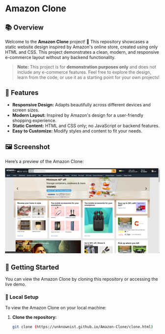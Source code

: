 # Amazon Clone

## 📚 Overview

Welcome to the **Amazon Clone** project! 🎉 This repository showcases a static website design inspired by Amazon's online store, created using only HTML and CSS. This project demonstrates a clean, modern, and responsive e-commerce layout without any backend functionality.

> **Note:** This project is for **demonstration purposes only** and does not include any e-commerce features. Feel free to explore the design, learn from the code, or use it as a starting point for your own projects!

## 🌟 Features

- **Responsive Design:** Adapts beautifully across different devices and screen sizes.
- **Modern Layout:** Inspired by Amazon's design for a user-friendly shopping experience.
- **Static Content:** HTML and CSS only; no JavaScript or backend features.
- **Easy to Customize:** Modify styles and content to fit your needs.

## 🖼️ Screenshot

Here’s a preview of the Amazon Clone:

![Amazon Clone Screenshot](Clone-Screenshot.png)

## 🚀 Getting Started

You can view the Amazon Clone by cloning this repository or accessing the live demo.

### 🔧 Local Setup

To view the Amazon Clone on your local machine:

1. **Clone the repository:**

   ```bash
   git clone (https://unknownist.github.io/Amazon-Clone/clone.html)
